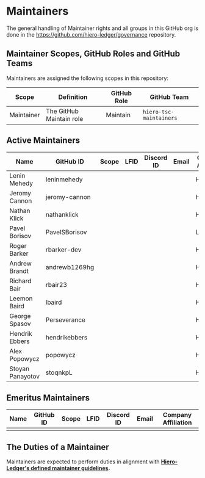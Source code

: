 # Maintainers

The general handling of Maintainer rights and all groups in this GitHub org is done in the https://github.com/hiero-ledger/governance repository.

## Maintainer Scopes, GitHub Roles and GitHub Teams

Maintainers are assigned the following scopes in this repository:

| Scope      | Definition               | GitHub Role | GitHub Team                        |
| ---------- | ------------------------ | ----------- | ---------------------------------- |
| Maintainer | The GitHub Maintain role | Maintain    | `hiero-tsc-maintainers` |

## Active Maintainers

<!-- Please keep this sorted alphabetically by github -->

| Name             | GitHub ID     | Scope | LFID | Discord ID | Email | Company Affiliation  |
|----------------- | ------------- | ----- | ---- | ---------- | ----- | -------------------- |
| Lenin Mehedy     | leninmehedy   |       |      |            |       | Hashgraph            |
| Jeromy Cannon    | jeromy-cannon |       |      |            |       | Hashgraph            |
| Nathan Klick     | nathanklick   |       |      |            |       | Hashgraph            |
| Pavel Borisov    | PavelSBorisov |       |      |            |       | LimeChain            |
| Roger Barker     | rbarker-dev   |       |      |            |       | Hashgraph            |
| Andrew Brandt    | andrewb1269hg |       |      |            |       | Hashgraph            |
| Richard Bair     | rbair23       |       |      |            |       | Hashgraph            |
| Leemon Baird     | lbaird        |       |      |            |       | Hashgraph            |
| George Spasov    | Perseverance  |       |      |            |       | Hashgraph            |
| Hendrik Ebbers   | hendrikebbers |       |      |            |       | Hashgraph            |
| Alex Popowycz    | popowycz      |       |      |            |       | Hashgraph            |
| Stoyan Panayotov | stoqnkpL      |       |      |            |       | Hashgraph            |

## Emeritus Maintainers

| Name | GitHub ID | Scope | LFID | Discord ID | Email | Company Affiliation |
|----- | --------- | ----- | ---- | ---------- | ----- | ------------------- |
|      |           |       |      |            |       |                     |

## The Duties of a Maintainer

Maintainers are expected to perform duties in alignment with **[Hiero-Ledger's defined maintainer guidelines](https://github.com/hiero-ledger/governance/blob/main/roles-and-groups.md#maintainers).**
